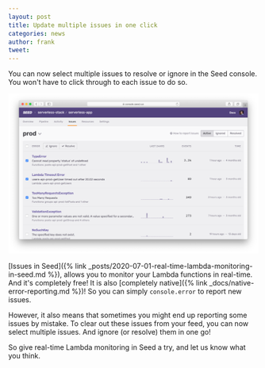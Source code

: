 ```yaml
---
layout: post
title: Update multiple issues in one click
categories: news
author: frank
tweet: 
---
```


You can now select multiple issues to resolve or ignore in the Seed console. You won't have to click through to each issue to do so.

![Ignore or resolve multiple issues in Seed](/assets/blog/updating-multiple-issues-in-one-click/ignore-or-resolve-multiple-issues-in-seed.png)

[Issues in Seed]({% link _posts/2020-07-01-real-time-lambda-monitoring-in-seed.md %}), allows you to monitor your Lambda functions in real-time. And it's completely free! It is also [completely native]({% link _docs/native-error-reporting.md %})! So you can simply `console.error` to report new issues.

However, it also means that sometimes you might end up reporting some issues by mistake. To clear out these issues from your feed, you can now select multiple issues. And ignore (or resolve) them in one go!

So give real-time Lambda monitoring in Seed a try, and let us know what you think.
